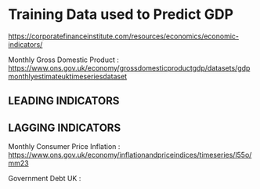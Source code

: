 # Training Data used to Predict GDP

https://corporatefinanceinstitute.com/resources/economics/economic-indicators/

Monthly Gross Domestic Product : https://www.ons.gov.uk/economy/grossdomesticproductgdp/datasets/gdpmonthlyestimateuktimeseriesdataset

## LEADING INDICATORS

## LAGGING INDICATORS 

Monthly Consumer Price Inflation : https://www.ons.gov.uk/economy/inflationandpriceindices/timeseries/l55o/mm23

Government Debt UK : 